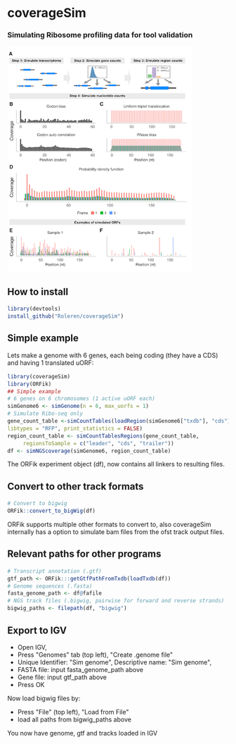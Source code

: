 # coverageSim
### Simulating Ribosome profiling data for tool validation
![](inst/images/coverageSim_overview.png)


## How to install
```r
library(devtools)
install_github("Roleren/coverageSim")
```

## Simple example

Lets make a genome with 6 genes, each being coding (they have a CDS) and
having 1 translated uORF:

```r
library(coverageSim)
library(ORFik)
## Simple example
# 6 genes on 6 chromosomes (1 active uORF each)
simGenome6 <- simGenome(n = 6, max_uorfs = 1)
# Simulate Ribo-seq only
gene_count_table <-simCountTables(loadRegion(simGenome6["txdb"], "cds"),
libtypes = "RFP", print_statistics = FALSE)
region_count_table <- simCountTablesRegions(gene_count_table,
     regionsToSample = c("leader", "cds", "trailer"))
df <- simNGScoverage(simGenome6, region_count_table)
```

The ORFik experiment object (df), now contains all linkers to resulting files.

## Convert to other track formats

```r
# Convert to bigwig
ORFik::convert_to_bigWig(df)

```
ORFik supports multiple other formats to convert to, also coverageSim internally has
a option to simulate bam files from the ofst track output files.

## Relevant paths for other programs

```r
# Transcript annotation (.gtf)
gtf_path <- ORFik:::getGtfPathFromTxdb(loadTxdb(df))
# Genome sequences (.fasta)
fasta_genome_path <- df@fafile
# NGS track files (.bigwig, pairwise for forward and reverse strands)
bigwig_paths <- filepath(df, "bigwig")
```

## Export to IGV

- Open IGV,
- Press "Genomes" tab (top left), "Create .genome file"
- Unique Identifier: "Sim genome", Descriptive name: "Sim genome", 
- FASTA file: input fasta_genome_path above
- Gene file: input gtf_path above
- Press OK

Now load bigwig files by: 

- Press "File" (top left), "Load from File"
- load all paths from bigwig_paths above

You now have genome, gtf and tracks loaded in IGV
